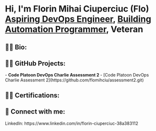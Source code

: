 <h1>Hi, I'm Florin Mihai Ciuperciuc (Flo) <br/><a href="https://github.com/flomihciu">Aspiring DevOps Engineer</a>, <a href="https://www.linkedin.com/in/florin-ciuperciuc-38a383112">Building Automation Programmer</a>, Veteran
<h2>👨‍💻 Bio: </h2>

<h2>👨‍💻 GitHub Projects:</h2>
- <b> Code Platoon DevOps Charlie Assessment 2 </b>
  - [Code Platoon DevOps Charlie Assessment 2](https://github.com/flomihciu/assessment2.git)

<h2>👨‍💻 Certifications:</h2>



<h2> 🤳 Connect with me:</h2>
LinkedIn: https://www.linkedin.com/in/florin-ciuperciuc-38a383112
